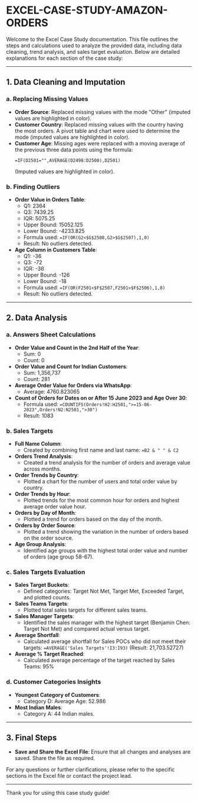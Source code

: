 # EXCEL-CASE-STUDY-AMAZON-ORDERS

Welcome to the Excel Case Study documentation. This file outlines the steps and calculations used to analyze the provided data, including data cleaning, trend analysis, and sales target evaluation. Below are detailed explanations for each section of the case study:

---

## 1. Data Cleaning and Imputation

### a. Replacing Missing Values
- **Order Source**: Replaced missing values with the mode "Other" (imputed values are highlighted in color).
- **Customer Country**: Replaced missing values with the country having the most orders. A pivot table and chart were used to determine the mode (imputed values are highlighted in color).
- **Customer Age**: Missing ages were replaced with a moving average of the previous three data points using the formula:
  ```
  =IF(D2501="",AVERAGE(D2498:D2500),D2501)
  ```
  (Imputed values are highlighted in color).

### b. Finding Outliers
- **Order Value in Orders Table**:
  - Q1: 2364
  - Q3: 7439.25
  - IQR: 5075.25
  - Upper Bound: 15052.125
  - Lower Bound: -4233.825
  - Formula used: `=IF(OR(G2<$G$2508,G2>$G$2507),1,0)`
  - Result: No outliers detected.
- **Age Column in Customers Table**:
  - Q1: -36
  - Q3: -72
  - IQR: -36
  - Upper Bound: -126
  - Lower Bound: -18
  - Formula used: `=IF(OR(F2501<$F$2507,F2501>$F$2506),1,0)`
  - Result: No outliers detected.

---

## 2. Data Analysis

### a. Answers Sheet Calculations
- **Order Value and Count in the 2nd Half of the Year**:
  - Sum: 0
  - Count: 0
- **Order Value and Count for Indian Customers**:
  - Sum: 1,356,737
  - Count: 281
- **Average Order Value for Orders via WhatsApp**:
  - Average: 4760.823065
- **Count of Orders for Dates on or After 15 June 2023 and Age Over 30**:
  - Formula used: `=COUNTIFS(Orders!H2:H2501,">=15-06-2023",Orders!N2:N2501,">30")`
  - Result: 1083

### b. Sales Targets
- **Full Name Column**:
  - Created by combining first name and last name: `=B2 & " " & C2`
- **Orders Trend Analysis**:
  - Created a trend analysis for the number of orders and average value across months.
- **Order Trends by Country**:
  - Plotted a chart for the number of users and total order value by country.
- **Order Trends by Hour**:
  - Plotted trends for the most common hour for orders and highest average order value hour.
- **Orders by Day of Month**:
  - Plotted a trend for orders based on the day of the month.
- **Orders by Order Source**:
  - Plotted a trend showing the variation in the number of orders based on the order source.
- **Age Group Analysis**:
  - Identified age groups with the highest total order value and number of orders (age group 58-67).

### c. Sales Targets Evaluation
- **Sales Target Buckets**:
  - Defined categories: Target Not Met, Target Met, Exceeded Target, and plotted counts.
- **Sales Teams Targets**:
  - Plotted total sales targets for different sales teams.
- **Sales Manager Targets**:
  - Identified the sales manager with the highest target (Benjamin Chen: Target Not Met) and compared actual versus target.
- **Average Shortfall**:
  - Calculated average shortfall for Sales POCs who did not meet their targets: `=AVERAGE('Sales Targets'!I3:I93)` (Result: 21,703.52727)
- **Average % Target Reached**:
  - Calculated average percentage of the target reached by Sales Teams: 95%

### d. Customer Categories Insights
- **Youngest Category of Customers**:
  - Category D: Average Age: 52.986
- **Most Indian Males**:
  - Category A: 44 Indian males.

---

## 3. Final Steps

- **Save and Share the Excel File**: Ensure that all changes and analyses are saved. Share the file as required.

For any questions or further clarifications, please refer to the specific sections in the Excel file or contact the project lead.

--- 

Thank you for using this case study guide!
